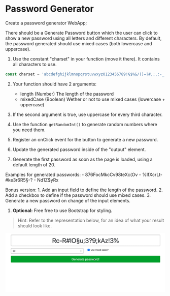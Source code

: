 # Password Generator

Create a password generator WebApp;

There should be a Generate Password button which the user can click to show a new password using all letters and different characters. By default, the password generated should use mixed cases (both lowercase and uppercase).


1. Use the constant "charset" in your function (move it there). It contains all characters to use.

```javascript
const charset = 'abcdefghijklmnopqrstuvwxyz0123456789!§$%&/()=?#,;.:-_';
```

2. Your function should have 2 arguments:

   - length (Number) The length of the password
   - mixedCase (Boolean) Wether or not to use mixed cases (lowercase + uppercase)

3. If the second argument is true, use uppercase for every third character.
4. Use the function `getRandomInt()` to generate random numbers where you need them.
5. Register an onClick event for the button to generate a new password.
6. Update the generated password inside of the "output" element.
7. Generate the first password as soon as the page is loaded, using a default length of 20.

Examples for generated passwords: - 876FocMkcCv98teXc(Ov - %lfXcrLt-#ke3r6R5§-? - Nd1Z\$yRx



Bonus version: 1. Add an input field to define the length of the password. 2. Add a checkbox to define if the password should use mixed cases. 3. Generate a new password on change of the input elements.

1. **Optional:** Free free to use Bootstrap for styling.

> Hint: Refer to the representation below, for an idea of what your result should look like.

![demo](demo.gif)
